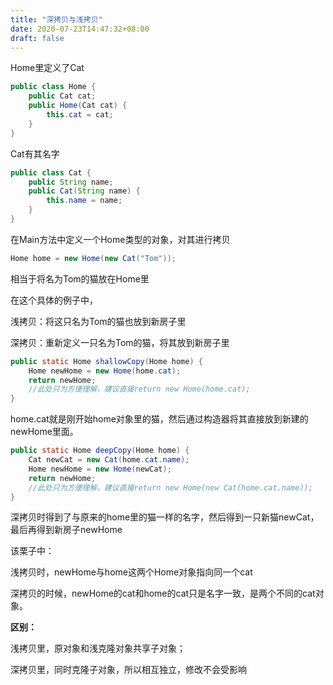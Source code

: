 ```yaml
---
title: "深拷贝与浅拷贝"
date: 2020-07-23T14:47:32+08:00
draft: false
---
```


Home里定义了Cat

```java
public class Home {    
    public Cat cat;    
    public Home(Cat cat) {        
        this.cat = cat;    
    }
}
```

Cat有其名字

```java
public class Cat {    
    public String name;    
    public Cat(String name) {        
        this.name = name;    
    }
}
```

在Main方法中定义一个Home类型的对象，对其进行拷贝

```java
Home home = new Home(new Cat("Tom"));
```

相当于将名为Tom的猫放在Home里

在这个具体的例子中，

浅拷贝：将这只名为Tom的猫也放到新房子里

深拷贝：重新定义一只名为Tom的猫，将其放到新房子里

```java
public static Home shallowCopy(Home home) {     
    Home newHome = new Home(home.cat);
    return newHome;
    //此处只为方便理解，建议直接return new Home(home.cat);
}
```

home.cat就是刚开始home对象里的猫，然后通过构造器将其直接放到新建的newHome里面。

```java
public static Home deepCopy(Home home) {       
    Cat newCat = new Cat(home.cat.name);
    Home newHome = new Home(newCat);       
    return newHome;
    //此处只为方便理解，建议直接return new Home(new Cat(home.cat.name));
}
```

深拷贝时得到了与原来的home里的猫一样的名字，然后得到一只新猫newCat，最后再得到新房子newHome

该栗子中：

浅拷贝时，newHome与home这两个Home对象指向同一个cat

深拷贝的时候，newHome的cat和home的cat只是名字一致，是两个不同的cat对象。

**区别：**

浅拷贝里，原对象和浅克隆对象共享子对象；

深拷贝里，同时克隆子对象，所以相互独立，修改不会受影响